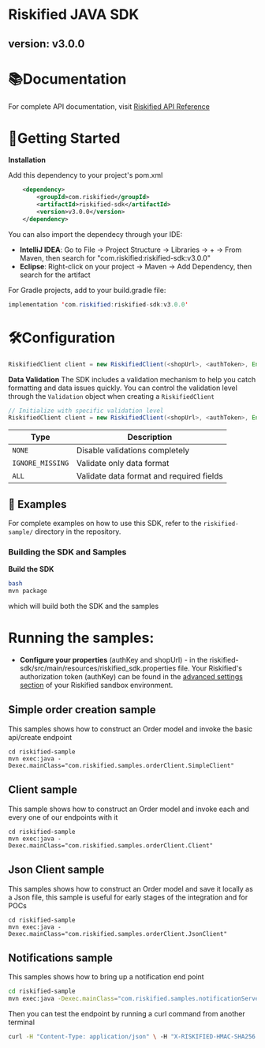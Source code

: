Riskified JAVA SDK
=================

version: v3.0.0
------------------

# 📚Documentation

For complete API documentation, visit [Riskified API Reference](https://apiref.riskified.com)


# 🚀Getting Started
    
**Installation**

Add this dependency to your project's pom.xml

```xml
    <dependency>
        <groupId>com.riskified</groupId>
        <artifactId>riskified-sdk</artifactId>
        <version>v3.0.0</version>
    </dependency>
```

You can also import the dependecy through your IDE:
* **IntelliJ IDEA**: Go to File → Project Structure → Libraries → + → From Maven, then search for "com.riskified:riskified-sdk:v3.0.0"
* **Eclipse**: Right-click on your project → Maven → Add Dependency, then search for the artifact

For Gradle projects, add to your build.gradle file:
```java
implementation 'com.riskified:riskified-sdk:v3.0.0' 
```

# 🛠️Configuration
```java
RiskifiedClient client = new RiskifiedClient(<shopUrl>, <authToken>, Environment.SANDBOX);
```
**Data Validation**
The SDK includes a validation mechanism to help you catch formatting and data issues quickly. You can control the validation level through the `Validation` object when creating a `RiskifiedClient`

```java
// Initialize with specific validation level
RiskifiedClient client = new RiskifiedClient(<shopUrl>, <authToken>, Environment.SANDBOX, Validation.IGNORE_MISSING);
```

| Type              | Description                               |
|-------------------|-------------------------------------------|
| `NONE`            | Disable validations completely            |
| `IGNORE_MISSING`  | Validate only data format                 |
| `ALL`             | Validate data format and required fields  |

## 🧪 Examples

For complete examples on how to use this SDK, refer to the `riskified-sample/` directory in the repository.

### Building the SDK and Samples
**Build the SDK** 
```bash 
bash
mvn package
```
which will build both the SDK and the samples
# Running the samples:


* **Configure your properties** (authKey and shopUrl) - in the 
riskified-sdk/src/main/resources/riskified_sdk.properties file.
 Your Riskified's authorization token (authKey) can be found in the [advanced settings section](https://sandbox.riskified.com/main/settings/advanced) of your Riskified sandbox environment.
 
## Simple order creation sample

This samples shows how to construct an Order model and invoke the basic api/create endpoint

```shell
cd riskified-sample
mvn exec:java -Dexec.mainClass="com.riskified.samples.orderClient.SimpleClient"
```

## Client sample


This sample shows how to construct an Order model and invoke each and every one of our endpoints with it

```shell
cd riskified-sample
mvn exec:java -Dexec.mainClass="com.riskified.samples.orderClient.Client"
```

## Json Client sample

This samples shows how to construct an Order model and save it locally as a Json file, this sample is useful for early stages of the integration and for POCs

```shell
cd riskified-sample
mvn exec:java -Dexec.mainClass="com.riskified.samples.orderClient.JsonClient"
```

## Notifications sample

This samples shows how to bring up a notification end point

```sh
cd riskified-sample
mvn exec:java -Dexec.mainClass="com.riskified.samples.notificationServer.servlet.SampleServer"
```

Then you can test the endpoint by running a curl command from another terminal

```bash
curl -H "Content-Type: application/json" \ -H "X-RISKIFIED-HMAC-SHA256:071ef80d5790011d2f111479b75eed15e907432a4523defb4e627c6725d3b6b3" \ -X POST \ -d '{"order":{"id":"123","status":"approved","old_status":"submitted","description":"Approved by Riskified"}}' \ http://localhost:8080
```
